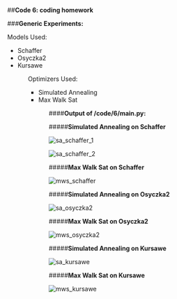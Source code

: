 ##**Code 6: coding homework**

###**Generic Experiments:**

Models Used:
<ul>
<li> Schaffer </li>
<li> Osyczka2 </li>
<li> Kursawe </li>
<ul>

Optimizers Used:
<ul>
<li> Simulated Annealing </li>
<li> Max Walk Sat </li>
<ul>

####**Output of /code/6/main.py:**

#####**Simulated Annealing on Schaffer**

![sa_schaffer_1](/imgs/sa_schaffer_1.png)

![sa_schaffer_2](/imgs/sa_schaffer_2.png)

#####**Max Walk Sat on Schaffer**

![mws_schaffer](/imgs/sa_schaffer.png)

#####**Simulated Annealing on Osyczka2**

![sa_osyczka2](/imgs/sa_schaffer.png)

#####**Max Walk Sat on Osyczka2**

![mws_osyczka2](/imgs/sa_schaffer.png)

#####**Simulated Annealing on Kursawe**

![sa_kursawe](/imgs/sa_schaffer.png)

#####**Max Walk Sat on Kursawe**

![mws_kursawe](/imgs/sa_schaffer.png)

